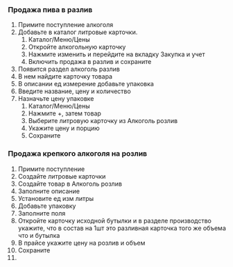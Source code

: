
### Продажа пива в разлив
1. Примите поступление алкоголя
2. Добавьте в каталог литровые карточки. 
	1. Каталог/Меню/Цены
	2. Откройте алкогольную карточку
	3. Нажмите изменить и перейдите на вкладку Закупка и учет
	4. Включить продажа в разлив и сохраните
3. Появится раздел алкоголь разлив
4. В нем найдите карточку товара
5. В описании ед измерение добавьте упаковка
6. Введите название, цену и количество
7.  Назначьте цену упаковке
	1. Каталог/Меню/Цены
	2. Нажмите +, затем товар
	3. Выберите литровую карточку из Алкоголь розлив
	4. Укажите цену и порцию
	5. Сохраните

### Продажа крепкого алкоголя на розлив
1. Примите поступление
2. Создайте литровые карточки
3. Создайте товар в Алкоголь розлив
4. Заполните описание
5. Установите ед изм литры
6. Добавьте упаковку
7. Заполните поля
8. Откройте карточку исходной бутылки и в разделе производство укажите, что в состав на 1шт это разливная карточка того же объема что и бутылка
9. В прайсе укажите цену на розлив и объем
10. Сохраните
11. 